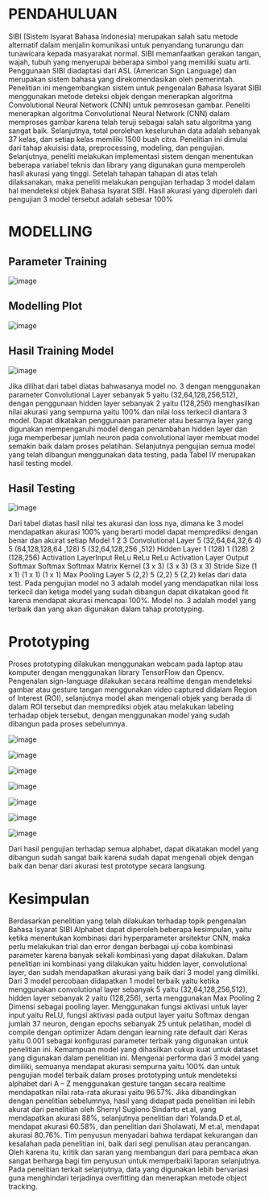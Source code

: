 <h1>PENDAHULUAN</h1>

SIBI (Sistem Isyarat Bahasa Indonesia) merupakan salah satu metode alternatif dalam menjalin komunikasi untuk penyandang tunarungu dan tunawicara kepada masyarakat normal. SIBI memanfaatkan gerakan tangan, wajah, tubuh yang menyerupai beberapa simbol yang memiliki suatu arti. Penggunaan SIBI diadaptasi dari ASL (American Sign Language) dan merupakan sistem bahasa yang direkomendasikan oleh pemerintah. Penelitian ini mengembangkan sistem untuk pengenalan Bahasa Isyarat SIBI menggunakan metode deteksi objek dengan menerapkan algoritma Convolutional Neural Network (CNN) untuk pemrosesan gambar. Peneliti menerapkan algoritma Convolutional Neural Network (CNN) dalam memproses gambar karena telah teruji sebagai salah satu algoritma yang sangat baik. Selanjutnya, total perolehan keseluruhan data adalah sebanyak 37 kelas, dan setiap kelas memiliki 1500 buah citra. Penelitian ini dimulai dari tahap akuisisi data, preprocessing, modeling, dan pengujian. Selanjutnya, peneliti melakukan implementasi sistem dengan menentukan beberapa variabel teknis dan library yang digunakan guna memperoleh hasil akurasi yang tinggi. Setelah tahapan tahapan di atas telah dilaksanakan, maka peneliti melakukan pengujian terhadap 3 model dalam hal mendeteksi objek Bahasa Isyarat SIBI. Hasil akurasi yang diperoleh dari pengujian 3 model tersebut adalah sebesar 100%

<h1>MODELLING</h1>

<h2>Parameter Training</h2>

![image](https://user-images.githubusercontent.com/108866174/215393156-7b66fb11-b69d-4232-b7e0-73ee929ab584.png)


<h2>Modelling Plot</h2>

![image](https://user-images.githubusercontent.com/108866174/215393430-ec1ac23c-6c7e-4283-a223-f8ccd6eadda0.png)

<h2>Hasil Training Model</h2>

![image](https://user-images.githubusercontent.com/108866174/215407831-b104b663-b405-4049-8965-ff3895d9427c.png)

Jika dilihat dari tabel diatas bahwasanya model no. 3 dengan menggunakan parameter Convolutional Layer sebanyak 5 yaitu (32,64,128,256,512), dengan penggunaan hidden layer sebanyak 2 yaitu (128,256) menghasilkan nilai akurasi yang sempurna yaitu 100% dan nilai loss terkecil diantara 3 model. Dapat dikatakan penggunaan parameter atau besarnya layer yang digunakan mempengaruhi model dengan penambahan hidden layer dan juga memperbesar jumlah neuron pada convolutional layer membuat model semakin baik dalam proses pelatihan. Selanjutnya pengujian semua model yang telah dibangun menggunakan data testing, pada Tabel IV merupakan hasil testing model.

<h2>Hasil Testing</h2>

![image](https://user-images.githubusercontent.com/108866174/215408419-4531af48-fff3-46f9-84f1-e464101ca9fe.png)

Dari tabel diatas hasil nilai tes akurasi dan loss nya, dimana ke 3 model mendapatkan akurasi 100% yang berarti model dapat memprediksi dengan benar dan akurat setiap Model 1 2 3 Convolutional Layer 5 (32,64,64,32,6 4) 5 (64,128,128,64 ,128) 5 (32,64,128,256 ,512) Hidden Layer 1 (128) 1 (128) 2 (128,256) Activation LayerInput ReLu ReLu ReLu Activation Layer Output Softmax Softmax Softmax Matrix Kernel (3 x 3) (3 x 3) (3 x 3) Stride Size (1 x 1) (1 x 1) (1 x 1) Max Pooling Layer 5 (2,2) 5 (2,2) 5 (2,2) kelas dari data test. Pada pengujian model no 3 adalah model yang mendapatkan nilai loss terkecil dan ketiga model yang sudah dibangun dapat dikatakan good fit karena mendapat akurasi mencapai 100%. Model no. 3 adalah model yang terbaik dan yang akan digunakan dalam tahap prototyping.

<h1>Prototyping</h1>

Proses prototyping dilakukan menggunakan webcam pada laptop atau komputer dengan menggunakan library TensorFlow dan Opencv. Pengenalan sign-language dilakukan secara realtime dengan mendeteksi gambar atau gesture tangan menggunakan video captured didalam Region of Interest (ROI), selanjutnya model akan mengenali objek yang berada di dalam ROI tersebut dan memprediksi objek atau melakukan labeling terhadap objek tersebut, dengan menggunakan model yang sudah dibangun pada proses sebelumnya.

![image](https://user-images.githubusercontent.com/108866174/215409058-41f02495-7959-4a0a-91a1-cafee1739a70.png)

![image](https://user-images.githubusercontent.com/108866174/215409410-24e7cad0-2e22-4333-a4fb-2ed82ed8dae5.png)

![image](https://user-images.githubusercontent.com/108866174/215409558-0dca9635-ad58-4ef8-b637-46ed699d38ae.png)

![image](https://user-images.githubusercontent.com/108866174/215409661-54998c11-d1e6-484e-af8a-8ed00284a3e5.png)

![image](https://user-images.githubusercontent.com/108866174/215409746-b73f9724-ab6d-4e7c-b5ff-e1a24d95a56b.png)

![image](https://user-images.githubusercontent.com/108866174/215409916-5f0e95cd-6b0f-429d-b342-1b4a79a5e183.png)

![image](https://user-images.githubusercontent.com/108866174/215410030-fbf92de7-47cb-48eb-8eac-989438c65381.png)

Dari hasil pengujian terhadap semua alphabet, dapat dikatakan model yang dibangun sudah sangat baik karena sudah dapat mengenali objek dengan baik dan benar dari akurasi test prototype secara langsung.

<h1>Kesimpulan</h1>

Berdasarkan penelitian yang telah dilakukan terhadap topik pengenalan Bahasa Isyarat SIBI Alphabet dapat diperoleh beberapa kesimpulan, yaitu ketika menentukan kombinasi dari hyperparameter arsitektur CNN, maka perlu melakukan trial dan error dengan berbagai uji coba kombinasi parameter karena banyak sekali kombinasi yang dapat dilakukan. Dalam penelitian ini kombinasi yang dilakukan yaitu hidden layer, convolutional layer, dan sudah mendapatkan akurasi yang baik dari 3 model yang dimiliki. Dari 3 model percobaan didapatkan 1 model terbaik yaitu ketika menggunakan convolutional layer sebanyak 5 yaitu (32,64,128,256,512), hidden layer sebanyak 2 yaitu (128,256), serta menggunakan Max Pooling 2 Dimensi sebagai pooling layer. Menggunakan fungsi aktivasi untuk layer input yaitu ReLU, fungsi aktivasi pada output layer yaitu Softmax dengan jumlah 37 neuron, dengan epochs sebanyak 25 untuk pelatihan, model di compile dengan optimizer Adam dengan learning rate default dari Keras yaitu 0.001 sebagai konfigurasi parameter terbaik yang digunakan untuk penelitian ini. Kemampuan model yang dihasilkan cukup kuat untuk dataset yang digunakan dalam penelitian ini. Mengenai performa dari 3 model yang dimiliki, semuanya mendapat akurasi sempurna yaitu 100% dan untuk pengujian model terbaik dalam proses prototyping untuk mendeteksi alphabet dari A – Z menggunakan gesture tangan secara realtime mendapatkan nilai rata-rata akurasi yaitu 96.57%. Jika dibandingkan dengan penelitian sebelumnya, hasil yang didapat pada penelitian ini lebih akurat dari penelitian oleh Sherryl Sugiono Sindarto et.al, yang mendapatkan akurasi 88%, selanjutnya penelitian dari Yolanda.D et.al, mendapat akurasi 60.58%, dan penelitian dari Sholawati, M et.al, mendapat akurasi 80.76%. Tim penyusun menyadari bahwa terdapat kekurangan dan kesalahan pada penelitian ini, baik dari segi penulisan atau perancangan. Oleh karena itu, kritik dan saran yang membangun dari para pembaca akan sangat berharga bagi tim penyusun untuk memperbaiki laporan selanjutnya. Pada penelitian terkait selanjutnya, data yang digunakan lebih bervariasi guna menghindari terjadinya overfitting dan menerapkan metode object tracking.





